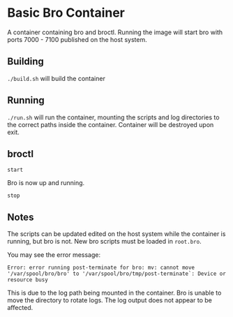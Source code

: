 # Basic Bro Container
A container containing bro and broctl.  Running the image will start bro with ports 7000 - 7100 published on the host system.

## Building
`./build.sh` will build the container

## Running
`./run.sh` will run the container, mounting the scripts and log directories to the correct paths inside the container.  Container will be destroyed upon exit.


## broctl
`start`

Bro is now up and running.

`stop`

## Notes
The scripts can be updated edited on the host system while the container is running, but bro is not.  New bro scripts must be loaded in `root.bro`.

You may see the error message:
```
Error: error running post-terminate for bro: mv: cannot move '/var/spool/bro/bro' to '/var/spool/bro/tmp/post-terminate`: Device or resource busy
```

This is due to the log path being mounted in the container.  Bro is unable to move the directory to rotate logs.  The log output does not appear to be affected.

